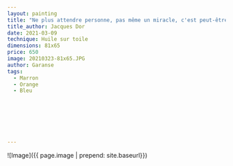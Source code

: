 ```yaml
---
layout: painting
title: "Ne plus attendre personne, pas même un miracle, c'est peut-être enfin une chance de se retrouver soi-même."                      
title_author: Jacques Dor                                          
date: 2021-03-09
technique: Huile sur toile 
dimensions: 81x65
price: 650
image: 20210323-81x65.JPG
author: Garanse
tags:
  - Marron
  - Orange
  - Bleu
  
  
  
  
  
  
  
---
```

![Image]({{ page.image | prepend: site.baseurl}})

